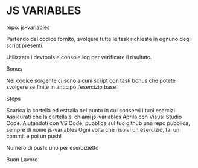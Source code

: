 JS VARIABLES
===

repo: js-variables

Partendo dal codice fornito, svolgere tutte le task richieste in ognuno degli script presenti.

Utilizzate i devtools e console.log per verificare il risultato.

Bonus

Nel codice sorgente ci sono alcuni script con task bonus che potete svolgere se finite in anticipo l’esercizio base!

Steps

Scarica la cartella ed estraila nel punto in cui conservi i tuoi esercizi
Assicurati che la cartella si chiami js-variables
Aprila con Visual Studio Code.
Aiutandoti con VS Code, pubblica sul tuo github una repo pubblica, sempre di nome js-variables
Ogni volta che risolvi un esercizio, fai un commit e poi un push!

Numero di push: uno per esercizietto

Buon Lavoro
